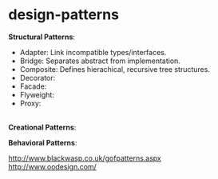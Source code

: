 # design-patterns
<b>Structural Patterns</b>:
- Adapter: Link incompatible types/interfaces.
- Bridge: Separates abstract from implementation.
- Composite: Defines hierachical, recursive tree structures.
- Decorator:
- Facade:
- Flyweight:
- Proxy:
<br>
<b>Creational Patterns</b>:<br>

<b>Behavioral Patterns</b>:<br>

http://www.blackwasp.co.uk/gofpatterns.aspx <br>
http://www.oodesign.com/
